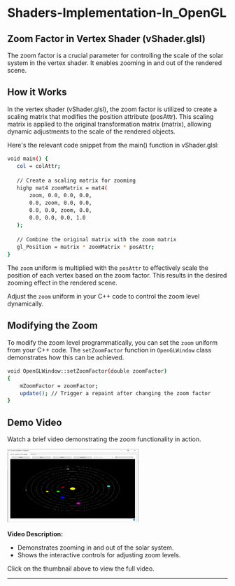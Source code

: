 # Shaders-Implementation-In_OpenGL

## Zoom Factor in Vertex Shader (vShader.glsl)
The zoom factor is a crucial parameter for controlling the scale of the solar system in the vertex shader. It enables zooming in and out of the rendered scene.

## How it Works
In the vertex shader (vShader.glsl), the zoom factor is utilized to create a scaling matrix that modifies the position attribute (posAttr). This scaling matrix is applied to the original transformation matrix (matrix), allowing dynamic adjustments to the scale of the rendered objects.

Here's the relevant code snippet from the main() function in vShader.glsl:
```bash
void main() {
   col = colAttr;

   // Create a scaling matrix for zooming
   highp mat4 zoomMatrix = mat4(
       zoom, 0.0, 0.0, 0.0,
       0.0, zoom, 0.0, 0.0,
       0.0, 0.0, zoom, 0.0,
       0.0, 0.0, 0.0, 1.0
   );

   // Combine the original matrix with the zoom matrix
   gl_Position = matrix * zoomMatrix * posAttr;
}
```
The `zoom` uniform is multiplied with the `posAttr` to effectively scale the position of each vertex based on the zoom factor. This results in the desired zooming effect in the rendered scene.

Adjust the `zoom` uniform in your C++ code to control the zoom level dynamically.

## Modifying the Zoom
To modify the zoom level programmatically, you can set the `zoom` uniform from your C++ code. The `setZoomFactor` function in `OpenGLWindow` class demonstrates how this can be achieved.
```bash
void OpenGLWindow::setZoomFactor(double zoomFactor)
{
    mZoomFactor = zoomFactor;
    update(); // Trigger a repaint after changing the zoom factor
}
```

## Demo Video

Watch a brief video demonstrating the zoom functionality in action.

<a href="https://youtu.be/6AYh69gFmtE">
  <img src="https://github.com/UmeshEkhande/Shaders-Implementation-In_OpenGL/blob/main/Resources/s3.png" alt="Zoom Demo" width="300" height="169">
</a>


**Video Description:**
- Demonstrates zooming in and out of the solar system.
- Shows the interactive controls for adjusting zoom levels.

Click on the thumbnail above to view the full video.


---


